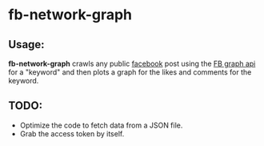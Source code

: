fb-network-graph
================================
       
Usage:
----------

**fb-network-graph**  crawls any public [facebook](https://www.facebook.com/) post using the [FB graph api](https://developers.facebook.com/docs/graph-api/) for a "keyword" and then plots a graph for the likes and comments for the keyword.

TODO:
------
*  Optimize the code to fetch data from a JSON file.
*  Grab the access token by itself.


